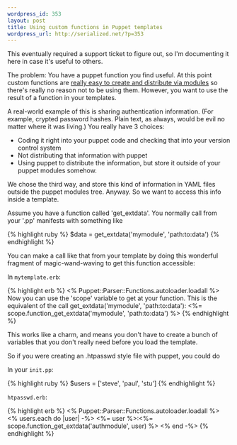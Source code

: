 ```yaml
--- 
wordpress_id: 353
layout: post
title: Using custom functions in Puppet templates
wordpress_url: http://serialized.net/?p=353
---
```

This eventually required a support ticket to figure out, so I'm documenting it here in case it's useful to others.

The problem: You have a puppet function you find useful. At this point custom functions are <a href="http://reductivelabs.com/trac/puppet/wiki/PluginsInModules">really easy to create and distribute via modules</a> so there's really no reason not to be using them. However, you want to use the result of a function in your templates.

A real-world example of this is sharing authentication information. (For example, crypted password hashes. Plain text, as always, would be evil no matter where it was living.)
You really have 3 choices:

- Coding it right into your puppet code and checking that into your version control system
- Not distributing that information with puppet
- Using puppet to distribute the information, but store it outside of your puppet modules somehow.

We chose the third way, and store this kind of information in YAML files outside the puppet modules tree.
Anyway. So we want to access this info inside a template.

Assume you have a function called 'get_extdata'.
You normally call from your '.pp' manifests with something like

{% highlight ruby %}
    $data = get_extdata('mymodule', 'path:to:data')
{% endhighlight %}

You can make a call like that from your template by doing this wonderful fragment of magic-wand-waving to get this function accessible:

In `mytemplate.erb`:

{% highlight erb %}
    <% Puppet::Parser::Functions.autoloader.loadall %>
    Now you can use the 'scope' variable to get at your function.
    This is the equivalent of the call get_extdata('mymodule',  'path:to:data'):
    <%= scope.function_get_extdata('mymodule',  'path:to:data') %>
{% endhighlight %}

This works like a charm, and means you don't have to create a bunch of variables that you don't really need before you load the template.

So if you were creating an .htpasswd style file with puppet, you could do

In your `init.pp`:

{% highlight ruby %}
    $users = ['steve', 'paul', 'stu']
{% endhighlight %}

`htpasswd.erb`:

{% highlight erb %}
    <% Puppet::Parser::Functions.autoloader.loadall %>
    <% users.each do |user| -%> 
    <%= user %>:<%= scope.function_get_extdata('authmodule',  user) %>
    <% end -%>
{% endhighlight %}
